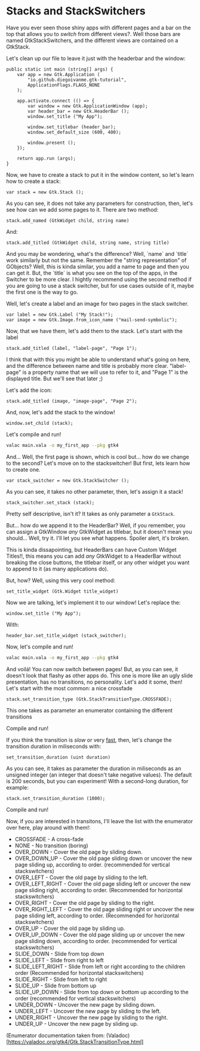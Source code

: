 # Stacks and StackSwitchers

Have you ever seen those shiny apps with different pages and a bar on the top that allows you to *switch* from different views?. Well those bars are named GtkStackSwitchers, and the different views are contained on a GtkStack.

Let's clean up our file to leave it just with the headerbar and the window:

```vala
public static int main (string[] args) {
    var app = new Gtk.Application (
        "io.github.diegoivanme.gtk-tutorial",
        ApplicationFlags.FLAGS_NONE
    );

    app.activate.connect (() => {
        var window = new Gtk.ApplicationWindow (app);
        var header_bar = new Gtk.HeaderBar ();
        window.set_title ("My App");

        window.set_titlebar (header_bar);
        window.set_default_size (600, 400);

        window.present ();
    });

    return app.run (args);
}
```

Now, we have to create a stack to put it in the window content, so let's learn how to create a stack:

```vala
var stack = new Gtk.Stack ();
```

As you can see, it does not take any parameters for construction, then, let's see how can we add some pages to it. There are two method:

```vala
stack.add_named (GtkWidget child, string name)
```

And:

```vala
stack.add_titled (GtkWidget child, string name, string title)
```

And you may be wondering, what's the difference? Well, ´name´ and ´title´ work similarly but not the same. Remember the "string representation" of GObjects? Well, this is kinda similar, you add a name to page and then you can get it. But, the ´title´ is what you see on the top of the apps, in the Switcher to be more clear. I hightly recommend using the second method if you are going to use a stack switcher, but for use cases outside of it, maybe the first one is the way to go.

Well, let's create a label and an image for two pages in the stack switcher.

```vala
var label = new Gtk.Label ("My Stack!");
var image = new Gtk.Image.from_icon_name ("mail-send-symbolic");
```

Now, that we have them, let's add them to the stack. Let's start with the label

```vala
stack.add_titled (label, "label-page", "Page 1");
```

I think that with this you might be able to understand what's going on here, and the difference between name and title is probably more clear. "label-page" is a property name that we will use to refer to it, and "Page 1" is the displayed title. But we'll see that later ;)

Let's add the icon:

```vala
stack.add_titled (image, "image-page", "Page 2");
```

And, now, let's add the stack to the window!

```vala
window.set_child (stack);
```

Let's compile and run!

```sh
valac main.vala -o my_first_app --pkg gtk4
```

And... Well, the first page is shown, which is cool but... how do we change to the second? Let's move on to the stackswitcher! But first, lets learn how to create one.

```vala
var stack_switcher = new Gtk.StackSwitcher ();
```

As you can see, it takes no other parameter, then, let's assign it a stack!

```vala
stack_switcher.set_stack (stack);
```

Pretty self descriptive, isn't it? It takes as only parameter a `GtkStack`.

But... how do we append it to the HeaderBar? Well, if you remember, you can assign a GtkWindow *any* GtkWidget as titlebar, but it doesn't mean you should... Well, try it. I'll let you see what happens. Spoiler alert, it's broken.

This is kinda dissapointing, but HeaderBars can have Custom Widget Titles!!, this means you can add *any* GtkWidget to a HeaderBar without breaking the close buttons, the titlebar itself, or any other widget you want to append to it (as many applications do).

But, how? Well, using this very cool method:

```vala
set_title_widget (Gtk.Widget title_widget)
```

Now we are talking, let's implement it to our window! Let's replace the:

```vala
window.set_title ("My App");
```

With:

```vala
header_bar.set_title_widget (stack_switcher);
```

Now, let's compile and run!

```sh
valac main.vala -o my_first_app --pkg gtk4
```

And voilá! You can now switch between pages! But, as you can see, it doesn't look that flashy as other apps do. This one is more like an ugly slide presentation, has no transitions, no personality. Let's add it some, then! Let's start with the most common: a nice crossfade

```vala
stack.set_transition_type (Gtk.StackTransitionType.CROSSFADE);
```

This one takes as parameter an enumerator containing the different transitions

Compile and run!

If you think the transition is *slow* or very <u>fast</u>, then, let's change the transition duration in miliseconds with:

```vala
set_transition_duration (uint duration)
```

As you can see, it takes as parameter the duration in miliseconds as an unsigned integer (an integer that doesn't take negative values). The default is 200 seconds, but you can experiment! With a second-long duration, for example:

```vala
stack.set_transition_duration (1000);
```

Compile and run!

Now, if you are interested in transitons, I'll leave the list with the enumerator over here, play around with them!:

* CROSSFADE - A cross-fade
* NONE - No transition (boring)
* OVER_DOWN - Cover the old page by sliding down.
* OVER_DOWN_UP - Cover the old page sliding down or uncover the new page sliding up, according to order. (recommended for vertical stackswitchers)
* OVER_LEFT - Cover the old page by sliding to the left.
* OVER_LEFT_RIGHT - Cover the old page sliding left or uncover the new page sliding right, according to order. (Recommended for horizontal stackswitchers)
* OVER_RIGHT - Cover the old page by sliding to the right.
* OVER_RIGHT_LEFT - Cover the old page sliding right or uncover the new page sliding left, according to order. (Recommended for horizontal stackswitchers)
* OVER_UP - Cover the old page by sliding up.
* OVER_UP_DOWN - Cover the old page sliding up or uncover the new page sliding down, according to order. (recommended for vertical stackswitchers)
* SLIDE_DOWN - Slide from top down
* SLIDE_LEFT - Slide from right to left
* SLIDE_LEFT_RIGHT - Slide from left or right according to the children order (Recommended for horizontal stackswitchers)
* SLIDE_RIGHT - Slide from left to right
* SLIDE_UP - Slide from bottom up
* SLIDE_UP_DOWN - Slide from top down or bottom up according to the order (recommended for vertical stackswitchers)
* UNDER_DOWN - Uncover the new page by sliding down.
* UNDER_LEFT - Uncover the new page by sliding to the left.
* UNDER_RIGHT - Uncover the new page by sliding to the right.
* UNDER_UP - Uncover the new page by sliding up.

(Enumerator documentation taken from: (Valadoc)[https://valadoc.org/gtk4/Gtk.StackTransitionType.html]
